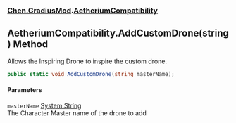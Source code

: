 
### [Chen.GradiusMod](./Chen-GradiusMod 'Chen.GradiusMod').[AetheriumCompatibility](./Chen-GradiusMod-AetheriumCompatibility 'Chen.GradiusMod.AetheriumCompatibility')

## AetheriumCompatibility.AddCustomDrone(string) Method
Allows the Inspiring Drone to inspire the custom drone.  
```csharp
public static void AddCustomDrone(string masterName);
```

#### Parameters
<a name='Chen-GradiusMod-AetheriumCompatibility-AddCustomDrone(string)-masterName'></a>
`masterName` [System.String](https://docs.microsoft.com/en-us/dotnet/api/System.String 'System.String')  
The Character Master name of the drone to add  
  
